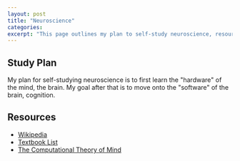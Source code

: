 ```yaml
---
layout: post
title: "Neuroscience"
categories:
excerpt: "This page outlines my plan to self-study neuroscience, resources, and etc."
---
```


## Study Plan

My plan for self-studying neuroscience is to first learn the "hardware" of the mind, the brain.
My goal after that is to move onto the "software" of the brain, cognition.

## Resources

- [Wikipedia](https://www.wikiwand.com/en/Neuroscience)
- [Textbook List](http://www.thebrainworm.com/textbooks-in-neuroscience/)
- [The Computational Theory of Mind](https://plato.stanford.edu/entries/computational-mind/)
